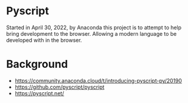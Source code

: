 # Pyscript

Started in April 30, 2022, by Anaconda this project is to attempt to help bring development to the browser. Allowing a modern language to be developed with in the browser.

# Background
- https://community.anaconda.cloud/t/introducing-pyscript-py/20190
- https://github.com/pyscript/pyscript 
- https://pyscript.net/
